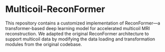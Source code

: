 # Multicoil-ReconFormer
This repository contains a customized implementation of ReconFormer—a transformer-based deep learning model for accelerated multicoil MRI reconstruction. We adapted the original ReconFormer architecture to support multicoil data by modifying the data loading and transformation modules from the original codebase.
